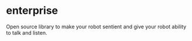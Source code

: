 # enterprise
Open source library to make your robot sentient and give your robot ability to talk and listen.
